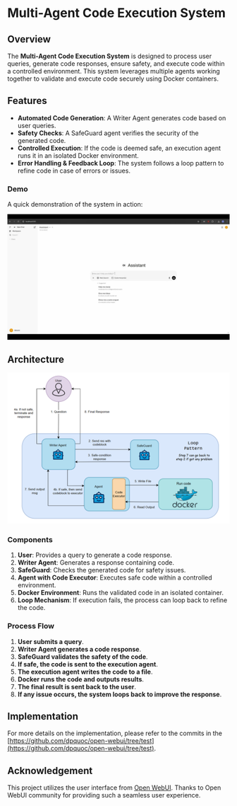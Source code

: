 # Multi-Agent Code Execution System

## Overview
The **Multi-Agent Code Execution System** is designed to process user queries, generate code responses, ensure safety, and execute code within a controlled environment. This system leverages multiple agents working together to validate and execute code securely using Docker containers.

## Features
- **Automated Code Generation**: A Writer Agent generates code based on user queries.
- **Safety Checks**: A SafeGuard agent verifies the security of the generated code.
- **Controlled Execution**: If the code is deemed safe, an execution agent runs it in an isolated Docker environment.
- **Error Handling & Feedback Loop**: The system follows a loop pattern to refine code in case of errors or issues.

### Demo
A quick demonstration of the system in action:

[![Watch the video](https://raw.githubusercontent.com/dpquoc/Multi-Agent-Code-Execution-System/main/media/demo.jpg)](https://streamable.com/isa0xh)


## Architecture

![Architecture](media/architecture.png)

### Components
1. **User**: Provides a query to generate a code response.
2. **Writer Agent**: Generates a response containing code.
3. **SafeGuard**: Checks the generated code for safety issues.
4. **Agent with Code Executor**: Executes safe code within a controlled environment.
5. **Docker Environment**: Runs the validated code in an isolated container.
6. **Loop Mechanism**: If execution fails, the process can loop back to refine the code.

### Process Flow
1. **User submits a query**.
2. **Writer Agent generates a code response**.
3. **SafeGuard validates the safety of the code**.
4. **If safe, the code is sent to the execution agent**.
5. **The execution agent writes the code to a file**.
6. **Docker runs the code and outputs results**.
7. **The final result is sent back to the user**.
8. **If any issue occurs, the system loops back to improve the response**.

## Implementation
For more details on the implementation, please refer to the commits in the [https://github.com/dpquoc/open-webui/tree/test](https://github.com/dpquoc/open-webui/tree/test).

## Acknowledgement
This project utilizes the user interface from [Open WebUI](https://github.com/open-webui/open-webui). Thanks to Open WebUI community for providing such a seamless user experience.
